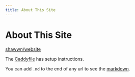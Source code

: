 ```yaml
---
title: About This Site
---
```


# About This Site

[shawwn/website](https://github.com/shawwn/website)

The [Caddyfile](media/Caddyfile) has setup instructions.

You can add `.md` to the end of any url to see the [markdown](/index.md).

